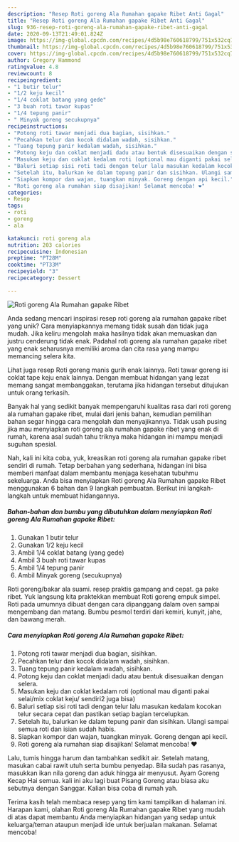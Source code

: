 ```yaml
---
description: "Resep Roti goreng Ala Rumahan gapake Ribet Anti Gagal"
title: "Resep Roti goreng Ala Rumahan gapake Ribet Anti Gagal"
slug: 936-resep-roti-goreng-ala-rumahan-gapake-ribet-anti-gagal
date: 2020-09-13T21:49:01.824Z
image: https://img-global.cpcdn.com/recipes/4d5b98e760618799/751x532cq70/roti-goreng-ala-rumahan-gapake-ribet-foto-resep-utama.jpg
thumbnail: https://img-global.cpcdn.com/recipes/4d5b98e760618799/751x532cq70/roti-goreng-ala-rumahan-gapake-ribet-foto-resep-utama.jpg
cover: https://img-global.cpcdn.com/recipes/4d5b98e760618799/751x532cq70/roti-goreng-ala-rumahan-gapake-ribet-foto-resep-utama.jpg
author: Gregory Hammond
ratingvalue: 4.8
reviewcount: 8
recipeingredient:
- "1 butir telur"
- "1/2 keju kecil"
- "1/4 coklat batang yang gede"
- "3 buah roti tawar kupas"
- "1/4 tepung panir"
- " Minyak goreng secukupnya"
recipeinstructions:
- "Potong roti tawar menjadi dua bagian, sisihkan."
- "Pecahkan telur dan kocok didalam wadah, sisihkan."
- "Tuang tepung panir kedalam wadah, sisihkan."
- "Potong keju dan coklat menjadi dadu atau bentuk disesuaikan dengan selera."
- "Masukan keju dan coklat kedalam roti (optional mau diganti pakai selai/mix coklat keju/ sendiri2 juga bisa)"
- "Baluri setiap sisi roti tadi dengan telur lalu masukan kedalam kocokan telur secara cepat dan pastikan setiap bagian tercelupkan."
- "Setelah itu, balurkan ke dalam tepung panir dan sisihkan. Ulangi sampai semua roti dan isian sudah habis."
- "Siapkan kompor dan wajan, tuangkan minyak. Goreng dengan api kecil."
- "Roti goreng ala rumahan siap disajikan! Selamat mencoba! ❤️"
categories:
- Resep
tags:
- roti
- goreng
- ala

katakunci: roti goreng ala 
nutrition: 203 calories
recipecuisine: Indonesian
preptime: "PT28M"
cooktime: "PT33M"
recipeyield: "3"
recipecategory: Dessert

---
```



![Roti goreng Ala Rumahan gapake Ribet](https://img-global.cpcdn.com/recipes/4d5b98e760618799/751x532cq70/roti-goreng-ala-rumahan-gapake-ribet-foto-resep-utama.jpg)

Anda sedang mencari inspirasi resep roti goreng ala rumahan gapake ribet yang unik? Cara menyiapkannya memang tidak susah dan tidak juga mudah. Jika keliru mengolah maka hasilnya tidak akan memuaskan dan justru cenderung tidak enak. Padahal roti goreng ala rumahan gapake ribet yang enak seharusnya memiliki aroma dan cita rasa yang mampu memancing selera kita.

Lihat juga resep Roti goreng manis gurih enak lainnya. Roti tawar goreng isi coklat tape keju enak lainnya. Dengan membuat hidangan yang lezat memang sangat membanggakan, terutama jika hidangan tersebut ditujukan untuk orang terkasih.

Banyak hal yang sedikit banyak mempengaruhi kualitas rasa dari roti goreng ala rumahan gapake ribet, mulai dari jenis bahan, kemudian pemilihan bahan segar hingga cara mengolah dan menyajikannya. Tidak usah pusing jika mau menyiapkan roti goreng ala rumahan gapake ribet yang enak di rumah, karena asal sudah tahu triknya maka hidangan ini mampu menjadi suguhan spesial.


Nah, kali ini kita coba, yuk, kreasikan roti goreng ala rumahan gapake ribet sendiri di rumah. Tetap berbahan yang sederhana, hidangan ini bisa memberi manfaat dalam membantu menjaga kesehatan tubuhmu sekeluarga. Anda bisa menyiapkan Roti goreng Ala Rumahan gapake Ribet menggunakan 6 bahan dan 9 langkah pembuatan. Berikut ini langkah-langkah untuk membuat hidangannya.

<!--inarticleads1-->

##### Bahan-bahan dan bumbu yang dibutuhkan dalam menyiapkan Roti goreng Ala Rumahan gapake Ribet:

1. Gunakan 1 butir telur
1. Gunakan 1/2 keju kecil
1. Ambil 1/4 coklat batang (yang gede)
1. Ambil 3 buah roti tawar kupas
1. Ambil 1/4 tepung panir
1. Ambil  Minyak goreng (secukupnya)


Roti goreng/bakar ala suami. resep praktis gampang and cepat. ga pake ribet. Yuk langsung kita praktekkan membuat Roti goreng empuk simpel. Roti pada umumnya dibuat dengan cara dipanggang dalam oven sampai mengembang dan matang. Bumbu pesmol terdiri dari kemiri, kunyit, jahe, dan bawang merah. 

<!--inarticleads2-->

##### Cara menyiapkan Roti goreng Ala Rumahan gapake Ribet:

1. Potong roti tawar menjadi dua bagian, sisihkan.
1. Pecahkan telur dan kocok didalam wadah, sisihkan.
1. Tuang tepung panir kedalam wadah, sisihkan.
1. Potong keju dan coklat menjadi dadu atau bentuk disesuaikan dengan selera.
1. Masukan keju dan coklat kedalam roti (optional mau diganti pakai selai/mix coklat keju/ sendiri2 juga bisa)
1. Baluri setiap sisi roti tadi dengan telur lalu masukan kedalam kocokan telur secara cepat dan pastikan setiap bagian tercelupkan.
1. Setelah itu, balurkan ke dalam tepung panir dan sisihkan. Ulangi sampai semua roti dan isian sudah habis.
1. Siapkan kompor dan wajan, tuangkan minyak. Goreng dengan api kecil.
1. Roti goreng ala rumahan siap disajikan! Selamat mencoba! ❤️


Lalu, tumis hingga harum dan tambahkan sedikit air. Setelah matang, masukan cabai rawit utuh serta bumbu penyedap. Bila sudah pas rasanya, masukkan ikan nila goreng dan aduk hingga air menyusut. Ayam Goreng Kecap Hai semua. kali ini aku lagi buat Pisang Goreng atau biasa aku sebutnya dengan Sanggar. Kalian bisa coba di rumah yah. 

Terima kasih telah membaca resep yang tim kami tampilkan di halaman ini. Harapan kami, olahan Roti goreng Ala Rumahan gapake Ribet yang mudah di atas dapat membantu Anda menyiapkan hidangan yang sedap untuk keluarga/teman ataupun menjadi ide untuk berjualan makanan. Selamat mencoba!
